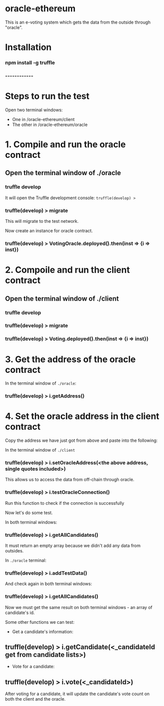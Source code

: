 # oracle-ethereum

This is an e-voting system which gets the data from the outside through "oracle".


# Installation
### npm install -g truffle

### ------------
# Steps to run the test

Open two terminal windows: 
* One in /oracle-ethereum/client 
* The other in /oracle-ethereum/oracle


# 1. Compile and run the oracle contract

## Open the terminal window of ./oracle

### truffle develop
It will open the Truffle development console: `truffle(develop) >`

### truffle(develop) > migrate 
This will migrate to the test network.

Now create an instance for oracle contract.
### truffle(develop) > VotingOracle.deployed().then(inst => {i => inst})


# 2. Compoile and run the client contract

## Open the terminal window of ./client

### truffle develop

### truffle(develop) > migrate

### truffle(develop) > Voting.deployed().then(inst => {i => inst})

# 3. Get the address of the oracle contract

In the terminal window of `./oracle`: 
### truffle(develop) > i.getAddress()

# 4. Set the oracle address in the client contract

Copy the address we have just got from above and paste into the following:

In the terminal window of `./client`
### truffle(develop) > i.setOracleAddress(<the above address, single quotes included>)
This allows us to access the data from off-chain through oracle.

### truffle(develop) > i.testOracleConnection()
Run this function to check if the connection is successfully

Now let's do some test.

In both terminal windows:

### truffle(develop) > i.getAllCandidates()

It must return an empty array because we didn't add any data from outsides.

In `./oracle` terminal:

### truffle(develop) > i.addTestData()

And check again in both terminal windows:
### truffle(develop) > i.getAllCandidates()

Now we must get the same result on both terminal windows - an array of candidate's id.

Some other functions we can test: 

*  Get a candidate's information: 

## truffle(develop) > i.getCandidate(<_candidateId get from candidate lists>)

*  Vote for a candidate: 

## truffle(develop) > i.vote(<_candidateId>)

After voting for a candidate, it will update the candidate's vote count on both the client and the oracle.